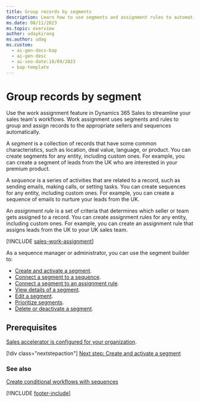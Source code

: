 ```yaml
---
title: Group records by segments
description: Learn how to use segments and assignment rules to automatically connect records to sequences and assign sellers to records in Dynamics 365 Sales.
ms.date: 08/11/2023
ms.topic: overview
author: udaykirang
ms.author: udag
ms.custom:
  - ai-gen-docs-bap
  - ai-gen-desc
  - ai-seo-date:10/09/2023
  - bap-template
---
```

# Group records by segment

Use the work assignment feature in Dynamics 365 Sales to streamline your sales team's workflows. Work assignment uses segments and rules to group and assign records to the appropriate sellers and sequences automatically.

A *segment* is a collection of records that have some common characteristics, such as location, deal value, language, or product. You can create segments for any entity, including custom ones. For example, you can create a segment of leads from the UK who are interested in your premium product.

A *sequence* is a series of activities that are related to a record, such as sending emails, making calls, or setting tasks. You can create sequences for any entity, including custom ones. For example, you can create a sequence of emails to nurture your leads from the UK.

An *assignment rule* is a set of criteria that determines which seller or team gets assigned to a record. You can create assignment rules for any entity, including custom ones. For example, you can create an assignment rule that assigns leads from the UK to your UK sales team.

[!INCLUDE [sales-work-assignment](../includes/sales-work-assignment.md)]

As a sequence manager or administrator, you can use the segment builder to:

- [Create and activate a segment](create-and-activate-a-segment.md).
- [Connect a segment to a sequence](connect-a-segment-to-sequence.md).
- [Connect a segment to an assignment rule](create-and-activate-assignment-rule.md#setSegment).
- [View details of a segment](view-details-segment.md).
- [Edit a segment](edit-a-segment.md).
- [Prioritize segments](prioritize-segment.md).
- [Delete or deactivate a segment](delete-deactivate-a-segment.md).

## Prerequisites

[Sales accelerator is configured for your organization](enable-configure-sales-accelerator.md).

[!div class="nextstepaction"]
[Next step: Create and activate a segment](create-and-activate-a-segment.md)

### See also

[Create conditional workflows with sequences](create-manage-sequences.md)

[!INCLUDE [footer-include](../includes/footer-banner.md)]
